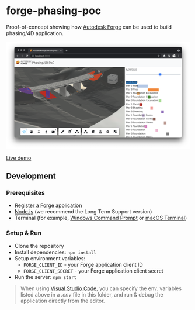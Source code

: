 # forge-phasing-poc

Proof-of-concept showing how [Autodesk Forge](https://forge.autodesk.com) can be used
to build phasing/4D application.

![Screenshot](./screenshot.png)

[Live demo](https://forge-phasing-poc.herokuapp.com)

## Development

### Prerequisites

- [Register a Forge application](https://forge.autodesk.com/en/docs/oauth/v2/tutorials/create-app)
- [Node.js](https://nodejs.org) (we recommend the Long Term Support version)
- Terminal (for example, [Windows Command Prompt](https://en.wikipedia.org/wiki/Cmd.exe)
or [macOS Terminal](https://support.apple.com/guide/terminal/welcome/mac))

### Setup & Run

- Clone the repository
- Install dependencies: `npm install`
- Setup environment variables:
  - `FORGE_CLIENT_ID` - your Forge application client ID
  - `FORGE_CLIENT_SECRET` - your Forge application client secret
- Run the server: `npm start`

> When using [Visual Studio Code](https://code.visualstudio.com),
you can specify the env. variables listed above in a _.env_ file in this
folder, and run & debug the application directly from the editor.
